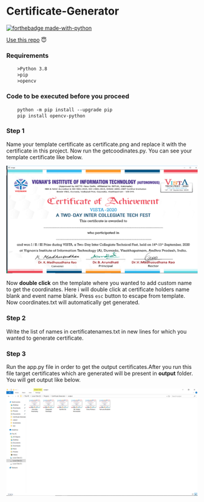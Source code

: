 # Certificate-Generator
[![forthebadge made-with-python](http://ForTheBadge.com/images/badges/made-with-python.svg)](https://www.python.org/)

[Use this repo](https://github.com/srinupotnuru/Certificate-Generator/archive/main.zip) :innocent:
### Requirements
```
    >Python 3.8
    >pip
    >opencv
```
### Code to be executed before you proceed
```
    python -m pip install --upgrade pip
    pip install opencv-python
```
### Step 1
Name your template certificate as certificate.png and replace it with the certificate in this project. Now run the getcoodinates.py. You can see your template certificate like below.

![alt text](https://github.com/srinupotnuru/Certificate-Generator/blob/main/assets/cord.png)

Now **double click** on the template where you wanted to add custom name to get the coordinates. Here i will double click at certificate holders  name blank and event name blank. Press `esc` button to escape from template.
Now coordinates.txt will automatically get generated.

### Step 2
Write the list of names in certificatenames.txt in new lines for which you wanted to generate certificate.

### Step 3
Run the app.py file in order to get the output certificates.After you run this file target certificates which are generated will be present in **output** folder.
You will get output like below.

![alt text](https://github.com/srinupotnuru/Certificate-Generator/blob/main/assets/output.png)
